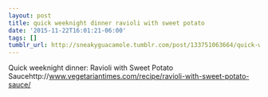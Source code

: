 ```yaml
---
layout: post
title: quick weeknight dinner ravioli with sweet potato
date: '2015-11-22T16:01:21-06:00'
tags: []
tumblr_url: http://sneakyguacamole.tumblr.com/post/133751063664/quick-weeknight-dinner-ravioli-with-sweet-potato
---
```

Quick weeknight dinner: Ravioli with Sweet Potato Saucehttp://www.vegetariantimes.com/recipe/ravioli-with-sweet-potato-sauce/
